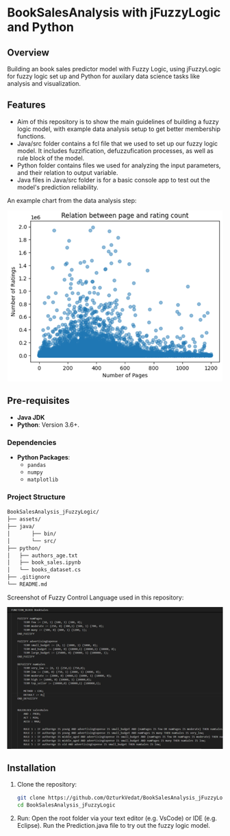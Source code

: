 # BookSalesAnalysis with jFuzzyLogic and Python

## Overview

Building an book sales predictor model with Fuzzy Logic, using jFuzzyLogic for fuzzy logic set up and Python for auxilary data science tasks like analysis and visualization.

## Features

- Aim of this repository is to show the main guidelines of building a fuzzy logic model, with example data analysis setup to get better membership functions.
- Java/src folder contains a fcl file that we used to set up our fuzzy logic model. It includes fuzzification, defuzzufication processes, as well as rule block of the model.
- Python folder contains files we used for analyzing the input parameters, and their relation to output variable.
- Java files in Java/src folder is for a basic console app to test out the model's prediction reliability.

An example chart from the data analysis step:

![chartSS](./assets/chart.png)

## Pre-requisites
- **Java JDK**
- **Python**: Version 3.6+.
  
### Dependencies
- **Python Packages**:
  - `pandas`
  - `numpy`
  - `matplotlib`

### Project Structure
```bash
BookSalesAnalysis_jFuzzyLogic/
├── assets/
├── java/
│       ├── bin/
│       └── src/
├── python/
│   ├── authors_age.txt
│   ├── book_sales.ipynb
│   └── books_dataset.cs
├── .gitignore
└── README.md        
 ```

Screenshot of Fuzzy Control Language used in this repository:

![fLogicSS](./assets/fcl_ss.png)


## Installation
1. Clone the repository:
   ```bash
   git clone https://github.com/OzturkVedat/BookSalesAnalysis_jFuzzyLogic.git
   cd BookSalesAnalysis_jFuzzyLogic

2. Run:
  Open the root folder via your text editor (e.g. VsCode) or IDE (e.g. Eclipse). Run the Prediction.java file to try out the fuzzy logic model.
